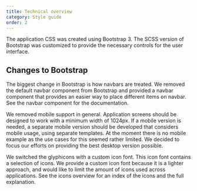 ```yaml
---
title: Technical overview
category: Style guide
order: 2
---
```


The application CSS was created using Bootstrap 3. The SCSS version of Bootstrap was customized to provide the necessary controls for the user interface.

## Changes to Bootstrap

The biggest change in Bootstrap is how navbars are treated. We removed the default navbar component from Bootstrap and provided a navbar component that provides an easier way to place different items on navbar. See the navbar component for the documentation. 

We removed mobile support in general. Application screens should be designed to work with a minimum width of 1024px. If a mobile version is needed, a separate mobile version should be developed that considers mobile usage, using separate templates. At the moment there is no mobile example as the use cases for this seemed rather limited. We decided to focus our efforts on providing the best desktop version possible.

We switched the glyphicons with a custom icon font. This icon font contains a selection of icons. We provide a custom icon font because it is a lighter approach, and would like to limit the amount of icons used across applications. See the icons overview for an index of the icons and the full explanation.
